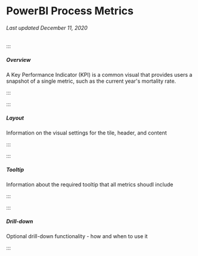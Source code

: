 # PowerBI Process Metrics

###### Last updated December 11, 2020

:::

##### Overview

A Key Performance Indicator (KPI) is a common visual that provides users a snapshot of a single metric, such as the current year's mortality rate. 


:::

:::

##### Layout

Information on the visual settings for the tile, header, and content

:::

:::

##### Tooltip

Information about the required tooltip that all metrics shoudl include

:::

:::

##### Drill-down

Optional drill-down functionality - how and when to use it

:::
